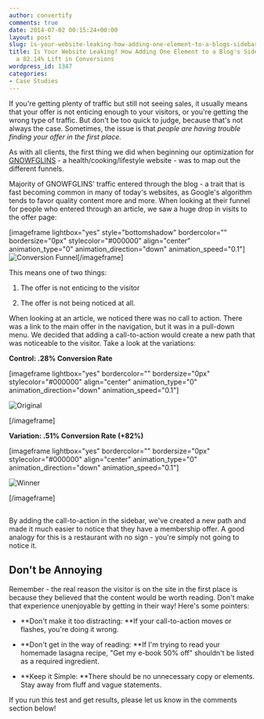 ```yaml
---
author: convertify
comments: true
date: 2014-07-02 00:15:24+00:00
layout: post
slug: is-your-website-leaking-how-adding-one-element-to-a-blogs-sidebar-achieved-a-82-14-lift-in-conversions
title: Is Your Website Leaking? How Adding One Element to a Blog's Sidebar Achieved
  a 82.14% Lift in Conversions
wordpress_id: 1347
categories:
- Case Studies
---
```


If you're getting plenty of traffic but still not seeing sales, it usually means that your offer is not enticing enough to your visitors, or you're getting the wrong type of traffic. But don't be too quick to judge, because that's not always the case. Sometimes, the issue is that _people are having trouble finding your offer in the first place._

As with all clients, the first thing we did when beginning our optimization for [GNOWFGLINS](http://gnowfglins.com) - a health/cooking/lifestyle website - was to map out the different funnels.

Majority of GNOWFGLINS' traffic entered through the blog - a trait that is fast becoming common in many of today's websites, as Google's algorithm tends to favor quality content more and more. When looking at their funnel for people who entered through an article, we saw a huge drop in visits to the offer page:


[imageframe lightbox="yes" style="bottomshadow" bordercolor="" bordersize="0px" stylecolor="#000000" align="center" animation_type="0" animation_direction="down" animation_speed="0.1"]![Conversion Funnel](http://convertify.io/wp-content/uploads/2014/06/Funnel.png)[/imageframe]




This means one of two things:



	
  1. The offer is not enticing to the visitor

	
  2. The offer is not being noticed at all.




When looking at an article, we noticed there was no call to action. There was a link to the main offer in the navigation, but it was in a pull-down menu. We decided that adding a call-to-action would create a new path that was noticeable to the visitor. Take a look at the variations:


**Control: .28% Conversion Rate**




[imageframe lightbox="yes" bordercolor="" bordersize="0px" stylecolor="#000000" align="center" animation_type="0" animation_direction="down" animation_speed="0.1"]




![Original](http://convertify.io/wp-content/uploads/2014/06/Original.png)




[/imageframe]




**Variation: .51% Conversion Rate (+82%)**




[imageframe lightbox="yes" bordercolor="" bordersize="0px" stylecolor="#000000" align="center" animation_type="0" animation_direction="down" animation_speed="0.1"]




![Winner](http://convertify.io/wp-content/uploads/2014/06/Winner.png)




[/imageframe]





## 




## 


By adding the call-to-action in the sidebar, we've created a new path and made it much easier to notice that they have a membership offer. A good analogy for this is a restaurant with no sign - you're simply not going to notice it.


## Don't be Annoying


Remember - the real reason the visitor is on the site in the first place is because they believed that the content would be worth reading. Don't make that experience unenjoyable by getting in their way! Here's some pointers:



	
  * **Don't make it too distracting: **If your call-to-action moves or flashes, you're doing it wrong.

	
  * **Don't get in the way of reading: **If I'm trying to read your homemade lasagna recipe, "Get my e-book 50% off" shouldn't be listed as a required ingredient.

	
  * **Keep it Simple: **There should be no unnecessary copy or elements. Stay away from fluff and vague statements.


If you run this test and get results, please let us know in the comments section below!
